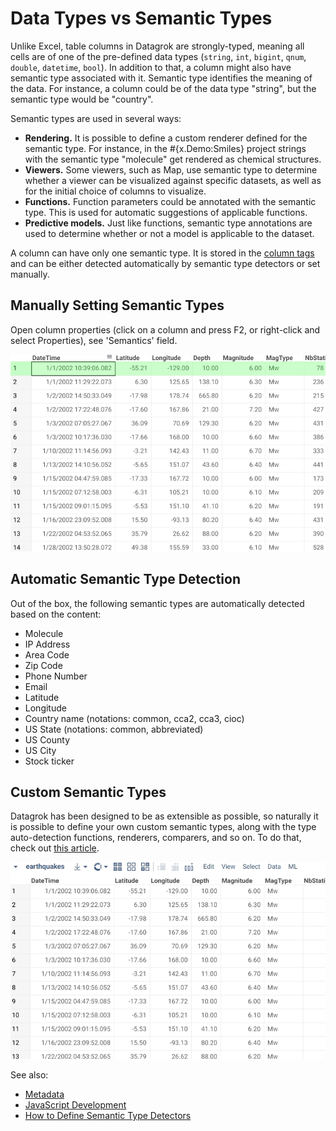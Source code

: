<!-- TITLE: Semantic Types -->
<!-- SUBTITLE: -->

# Data Types vs Semantic Types

Unlike Excel, table columns in Datagrok are strongly-typed, meaning all cells are of 
one of the pre-defined data types (`string`, `int`, `bigint`, `qnum`, `double`, `datetime`, `bool`).
In addition to that, a column might also have semantic type associated with it. Semantic type identifies
the meaning of the data. For instance, a column could be of the data type "string", but
the semantic type would be "country".

Semantic types are used in several ways:
* **Rendering.** It is possible to define a custom renderer defined for the semantic type.
  For instance, in the #{x.Demo:Smiles} project strings with the semantic type "molecule" get rendered as 
  chemical structures.
* **Viewers.** Some viewers, such as Map, use semantic type to determine whether a viewer
  can be visualized against specific datasets, as well as for the initial choice of columns
  to visualize.
* **Functions.** Function parameters could be annotated with the semantic type. This is 
  used for automatic suggestions of applicable functions.
* **Predictive models.** Just like functions, semantic type annotations are used to determine
  whether or not a model is applicable to the dataset.  

A column can have only one semantic type. It is stored in the [column tags](tags.md#semantic-type) and can be either detected automatically by semantic type detectors or set manually.
               
## Manually Setting Semantic Types

Open column properties (click on a column and press F2, or right-click and select Properties), 
see 'Semantics' field.

![](semantic-properties.gif "Column Properties")

## Automatic Semantic Type Detection

Out of the box, the following semantic types are automatically detected based on the content:

* Molecule
* IP Address
* Area Code
* Zip Code
* Phone Number
* Email
* Latitude
* Longitude
* Country name (notations: common, cca2, cca3, cioc)
* US State (notations: common, abbreviated)
* US County
* US City
* Stock ticker

## Custom Semantic Types

Datagrok has been designed to be as extensible as possible, so naturally it is possible
to define your own custom semantic types, along with the type auto-detection functions,
renderers, comparers, and so on. To do that, check out [this article](../develop/how-to/semantic-type-detector.md).

![](../develop/how-to/semantic-type-detectors.gif "Custom Semantic Type Magnitude")

See also:
  * [Metadata](metadata.md)
  * [JavaScript Development](../develop/develop.md)
  * [How to Define Semantic Type Detectors](../develop/how-to/semantic-type-detector.md)
